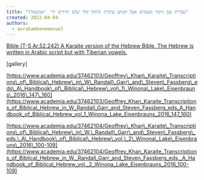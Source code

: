 ```yaml
---
title: "עברית עם ניקוד וטעמים אבל הכתב ערבית (הקל קול יעקב והידים ידי  ישמעאל)"
created: 2022-04-04
authors: 
  - avrahambenemanuel
---
```


[Bible (T-S Ar.52.242) A Karaite version of the Hebrew Bible. The Hebrew is written in Arabic script but with Tiberian vowels.](https://cudl.lib.cam.ac.uk/view/MS-TS-AR-00052-00242/1)

\[gallery\]

[https://www.academia.edu/37462103/Geoffrey\_Khan\_Karaite\_Transcriptions\_of\_Biblical\_Hebrew\_in\_W\_Randall\_Garr\_and\_Steven\_Fassberg\_eds\_A\_Handbook\_of\_Biblical\_Hebrew\_vol\_1\_Winona\_Lake\_Eisenbrauns\_2016\_147\_160](https://www.academia.edu/37462103/Geoffrey_Khan_Karaite_Transcriptions_of_Biblical_Hebrew_in_W_Randall_Garr_and_Steven_Fassberg_eds_A_Handbook_of_Biblical_Hebrew_vol_1_Winona_Lake_Eisenbrauns_2016_147_160)

[https://www.academia.edu/37462104/Geoffrey\_Khan\_Karaite\_Transcriptions\_of\_Biblical\_Hebrew\_in\_W.\_Randall\_Garr\_and\_Steven\_Fassberg\_eds.\_A\_Handbook\_of\_Biblical\_Hebrew\_vol.\_2\_Winona\_Lake\_Eisenbrauns\_2016\_100-109](https://www.academia.edu/37462104/Geoffrey_Khan_Karaite_Transcriptions_of_Biblical_Hebrew_in_W._Randall_Garr_and_Steven_Fassberg_eds._A_Handbook_of_Biblical_Hebrew_vol._2_Winona_Lake_Eisenbrauns_2016_100-109)
